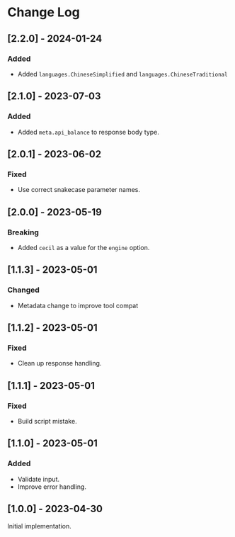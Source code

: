 # Change Log

## [2.2.0] - 2024-01-24

### Added

- Added `languages.ChineseSimplified` and `languages.ChineseTraditional`

## [2.1.0] - 2023-07-03

### Added

- Added `meta.api_balance` to response body type.

## [2.0.1] - 2023-06-02

### Fixed

- Use correct snakecase parameter names.

## [2.0.0] - 2023-05-19

### Breaking

- Added `cecil` as a value for the `engine` option.

## [1.1.3] - 2023-05-01

### Changed

- Metadata change to improve tool compat

## [1.1.2] - 2023-05-01

### Fixed

- Clean up response handling.

## [1.1.1] - 2023-05-01

### Fixed

- Build script mistake.

## [1.1.0] - 2023-05-01

### Added

- Validate input.
- Improve error handling.

## [1.0.0] - 2023-04-30

Initial implementation.
